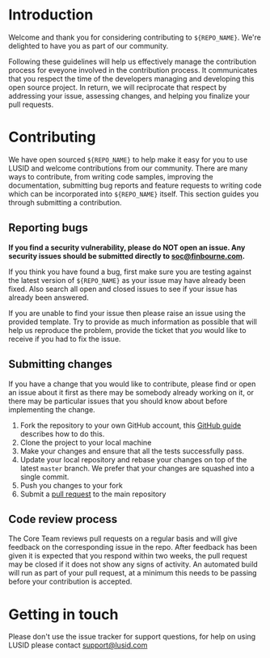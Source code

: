 # Introduction

Welcome and thank you for considering contributing to `${REPO_NAME}`.  We're delighted to have you as part of our community.

Following these guidelines will help us effectively manage the contribution process for eveyone involved in the contribution process. It communicates that you respect the time of the developers managing and developing this open source project. In return, we will reciprocate that respect by addressing your issue, assessing changes, and helping you finalize your pull requests.

# Contributing

We have open sourced `${REPO_NAME}` to help make it easy for you to use LUSID and welcome contributions from our community. There are many ways to contribute, from writing code samples, improving the documentation, submitting bug reports and feature requests to writing code which can be incorporated into `${REPO_NAME}` itself. This section guides you through submitting a contribution.

## Reporting bugs

**If you find a security vulnerability, please do NOT open an issue. Any security issues should be submitted directly to soc@finbourne.com.**

If you think you have found a bug, first make sure you are testing against the latest version of `${REPO_NAME}` as your issue may have already been fixed. Also search all open and closed issues to see if your issue has already been answered.

If you are unable to find your issue then please raise an issue using the provided template. Try to provide as much information as possible that will help us reproduce the problem, provide the ticket that _you_ would like to receive if you had to fix the issue.

## Submitting changes

If you have a change that you would like to contribute, please find or open an issue about it first as there may be somebody already working on it, or there may be particular issues that you should know about before implementing the change.

1. Fork the repository to your own GitHub account, this [GitHub guide](https://help.github.com/en/articles/fork-a-repo) describes how to do this.
1. Clone the project to your local machine
1. Make your changes and ensure that all the tests successfully pass.
1. Update your local repository and rebase your changes on top of the latest `master` branch. We prefer that your changes are squashed into a single commit.
1. Push you changes to your fork
1. Submit a [pull request](https://help.github.com/en/articles/about-pull-requests) to the main repository

## Code review process

The Core Team reviews pull requests on a regular basis and will give feedback on the corresponding issue in the repo. After feedback has been given it is expected that you respond within two weeks, the pull request may be closed if it does not show any signs of activity. An automated build will run as part of your pull request, at a minimum this needs to be passing before your contribution is accepted. 

# Getting in touch

Please don't use the issue tracker for support questions, for help on using LUSID please contact support@lusid.com
